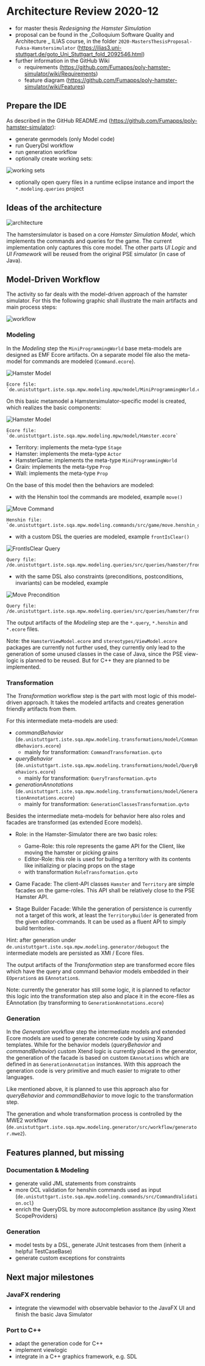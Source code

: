 # Architecture Review 2020-12

* for master thesis _Redesigning the Hamster Simulation_
* proposal can be found in the _Colloquium Software Quality and Architecture _ ILIAS course, in the folder `2020-MastersThesisProposal-Fuksa-Hamstersimulator` (https://ilias3.uni-stuttgart.de/goto_Uni_Stuttgart_fold_2092546.html)
* further information in the GitHub Wiki
    * requirements (https://github.com/Fumapps/poly-hamster-simulator/wiki/Requirements)
    * feature diagram (https://github.com/Fumapps/poly-hamster-simulator/wiki/Features)

## Prepare the IDE

As described in the GitHub README.md (https://github.com/Fumapps/poly-hamster-simulator):

* generate genmodels (only Model code)
* run QueryDsl workflow
* run generation workflow
* optionally create working sets:

![working sets](workingsets.png)

* optionally open query files in a runtime eclipse instance and import the `*.modeling.queries` project

## Ideas of the architecture

![architecture](architecture_schematic.svg)

The hamstersimulator is based on a core _Hamster Simulation Model_, which implements the commands and queries for the game.
The current implementation only captures this core model. The other parts _UI Logic_ and _UI Framework_ will be reused from the original PSE simulator (in case of Java).

## Model-Driven Workflow

The activity so far deals with the model-driven approach of the hamster simulator. For this the following graphic shall illustrate the main artifacts and main process steps:

![workflow](mde_workflow.svg)

### Modeling

In the _Modeling_ step the `MiniProgrammingWorld` base meta-models are designed as EMF Ecore artifacts. On a separate model file also the meta-model for commands are modeled (`Command.ecore`).

![Hamster Model](https://raw.githubusercontent.com/Fumapps/poly-hamster-simulator/acaae1094a29495bad14c4fe67d7decc3cdb6ac6/de.unistuttgart.iste.sqa.mpw.modeling.mpw/model/export/mpw%20class%20diagram.svg)

    Ecore file: `de.unistuttgart.iste.sqa.mpw.modeling.mpw/model/MiniProgrammingWorld.ecore`

On this basic metamodel a Hamstersimulator-specific model is created, which realizes the basic components:

![Hamster Model](https://raw.githubusercontent.com/Fumapps/poly-hamster-simulator/acaae1094a29495bad14c4fe67d7decc3cdb6ac6/de.unistuttgart.iste.sqa.mpw.modeling.mpw/model/export/hamster%20class%20diagram.svg)

    Ecore file: `de.unistuttgart.iste.sqa.mpw.modeling.mpw/model/Hamster.ecore`

* Territory: implements the meta-type `Stage`
* Hamster: implements the meta-type `Actor`
* HamsterGame: implements the meta-type `MiniProgrammingWorld`
* Grain: implements the meta-type `Prop`
* Wall: implements the meta-type `Prop`

On the base of this model then the behaviors are modeled:

* with the Henshin tool the commands are modeled, example `move()`
    
![Move Command](command_move.png)

    Henshin file: `de.unistuttgart.iste.sqa.mpw.modeling.commands/src/game/move.henshin_diagram`
    
* with a custom DSL the queries are modeled, example `frontIsClear()`

![FrontIsClear Query](query_front_is_clear.png)

    Query file: /de.unistuttgart.iste.sqa.mpw.modeling.queries/src/queries/hamster/frontIsClear.query

* with the same DSL also constraints (preconditions, postconditions, invariants)  can be modeled, example 

![Move Precondition](precondition_move.png)

    Query file: /de.unistuttgart.iste.sqa.mpw.modeling.queries/src/queries/hamster/frontIsClear.query

The output artifacts of the _Modeling_ step are the `*.query`, `*.henshin` and `*.ecore` files.  

Note: the `HamsterViewModel.ecore` and `stereotypes/ViewModel.ecore` packages are currently not further used, they currently only lead to the generation of some unused classes in the case of Java, since the PSE view-logic is planned to be reused. But for C++ they are planned to be implemented.

### Transformation

The _Transformation_ workflow step is the part with most logic of this model-driven approach. It takes the modeled artifacts and creates generation friendly artifacts from them.

For this intermediate meta-models are used:

* _commandBehavior_ (`de.unistuttgart.iste.sqa.mpw.modeling.transformations/model/CommandBehaviors.ecore`)
    * mainly for transformation: `CommandTransformation.qvto`
* _queryBehavior_ (`de.unistuttgart.iste.sqa.mpw.modeling.transformations/model/QueryBehaviors.ecore`)
    * mainly for transformation: `QueryTransformation.qvto`
* _generationAnnotations_ (`de.unistuttgart.iste.sqa.mpw.modeling.transformations/model/GenerationAnnotations.ecore`)
    * mainly for transformation: `GenerationClassesTransformation.qvto`
    
Besides the intermediate meta-models for behavior here also roles and facades are transformed (as extended Ecore models).

* Role: in the Hamster-Simulator there are two basic roles:
    * Game-Role: this role represents the game API for the Client, like moving the hamster or picking grains
    * Editor-Role: this role is used for builing a territory with its contents like initializing or placing props on the stage
    * with transformation `RoleTransformation.qvto`

* Game Facade: The client-API classes `Hamster` and `Territory` are simple facades on the game-roles. This API shall be relatively close to the PSE Hamster API.
* Stage Builder Facade: While the generation of persistence is currently not a target of this work, at least the `TerritoryBuilder` is generated from the given editor-commands. It can be used as a fluent API to simply build territories. 

Hint: after generation under `de.unistuttgart.iste.sqa.mpw.modeling.generator/debugout` the intermediate models are persisted as XMI / Ecore files.

The output artifacts of the _Transformation_ step are transformed ecore files which have the query and command behavior models embedded in their `EOperation`s as `EAnnotation`s.

Note: currently the generator has still some logic, it is planned to refactor this logic into the transformation step also and place it in the ecore-files as EAnnotation (by transforming to `GenerationAnnotations.ecore`)

### Generation

In the _Generation_ workflow step the intermediate models and extended Ecore models are used to generate concrete code by using Xpand templates.
While for the behavior models (_queryBehavior_ and _commandBehavior_) custom Xtend logic is currently placed in the generator, the generation of the facade is based on custom `EAnnotations` which are defined in as `GenerationAnnotation` instances.
With this approach the generation code is very primitive and much easier to migrate to other languages.

Like mentioned above, it is planned to use this approach also for _queryBehavior_ and _commandBehavior_ to move logic to the transformation step.

The generation and whole transformation process is controlled by the MWE2 workflow (`de.unistuttgart.iste.sqa.mpw.modeling.generator/src/workflow/generator.mwe2`). 

## Features planned, but missing

### Documentation & Modeling

* generate valid JML statements from constraints
* more OCL validation for henshin commands used as input (`de.unistuttgart.iste.sqa.mpw.modeling.commands/src/CommandValidation.ocl`)
* enrich the QueryDSL by more autocompletion assitance (by using Xtext ScopeProviders)

### Generation

* model tests by a DSL, generate JUnit testcases from them (inherit a helpful TestCaseBase)
* generate custom exceptions for constraints

## Next major milestones

### JavaFX rendering

* integrate the viewmodel with observable behavior to the JavaFX UI and finish the basic Java Simulator

### Port to C++

* adapt the generation code for C++
* implement viewlogic
* integrate in a C++ graphics framework, e.g. SDL
